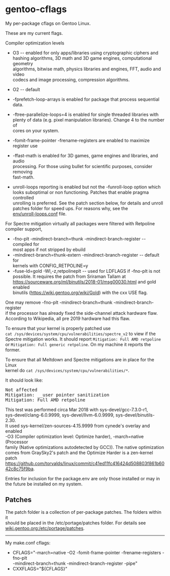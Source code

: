 # gentoo-cflags

My per-package cflags on Gentoo Linux.

These are my current flags.

Compiler optimization levels
* O3 -- enabled for only apps/libraries using cryptographic ciphers and  
hashing algorithms, 3D math and 3D game engines, computational geometry  
algorithms, bitwise math, physics libraries and engines, FFT, audio and video  
codecs and image processing, compression algorithms.
* O2 -- default

* -fprefetch-loop-arrays is enabled for package that process sequential data.
* -ftree-parallelize-loops=4 is enabled for single threaded libraries with  
plenty of data (e.g. pixel manipulation libraries).  Change 4 to the number of  
cores on your system.
* -fomit-frame-pointer -frename-registers are enabled to maximize register use
* -ffast-math is enabled for 3D games, game engines and libraries, and audio  
processing.  For those using bullet for scientific purposes, consider removing  
fast-math.

* unroll-loops reporting is enabled but not the -funroll-loop option which  
looks suboptimal or non functioning.  Patches that enable pragma controlled  
unrolling is preferred.  See the patch section below, for details and unroll  
patches folder for speed ups.  For reasons why, see the  
[env/unroll-loops.conf](https://github.com/orsonteodoro/gentoo-cflags/blob/master/env/unroll-loops.conf)
file.

For Spectre mitigation virtually all packages were filtered with Retpoline compiler support,
* -fno-plt -mindirect-branch=thunk -mindirect-branch-register -- compiled for  
most apps if not stripped by ebuild
* -mindirect-branch=thunk-extern -mindirect-branch-register -- default for  
kernels with CONFIG_RETPOLINE=y
* -fuse-ld=gold -Wl,-z,retpolineplt -- used for LDFLAGS if -fno-plt is not  
possible.  It requires the patch from Sriraman Tallam at  
https://sourceware.org/ml/binutils/2018-01/msg00030.html and gold enabled  
binutils (https://wiki.gentoo.org/wiki/Gold) with the cxx USE flag.

One may remove -fno-plt -mindirect-branch=thunk -mindirect-branch-register  
if the processor has already fixed the side-channel attack hardware flaw.  
According to Wikipedia, all pre 2019 hardware had this flaw.

To ensure that your kernel is properly patched use  
`cat /sys/devices/system/cpu/vulnerabilities/spectre_v2` to view if the  
Spectre mitigation works.  It should report `Mitigation: Full AMD retpoline`  
or `Mitigation: Full generic retpoline`.  On my machine it reports the former.

To ensure that all Meltdown and Spectre mitigations are in place for the Linux  
kernel do `cat /sys/devices/system/cpu/vulnerabilities/*`.

It should look like:

<pre>
Not affected
Mitigation: __user pointer sanitization
Mitigation: Full AMD retpoline
</pre>

This test was performed circa Mar 2018 with sys-devel/gcc-7.3.0-r1,  
sys-devel/clang-6.0.9999, sys-devel/llvm-6.0.9999, sys-devel/binutils-2.30.  
It used sys-kernel/zen-sources-4.15.9999 from cynede's overlay and enabled   
-O3 (Compiler optimization level: Optimize harder), -march=native (Processor  
family (Native optimizations autodetected by GCC)).  The native optimization  
comes from GraySky2's patch and the Optimize Harder is a zen-kernel patch  
https://github.com/torvalds/linux/commit/c41ed11fc416424d508803f861b6042c8c75f9ba.

Entries for inclusion for the package.env are only those installed or may in  
 the future be installed on my system.

## Patches

The patch folder is a collection of per-package patches.  The folders within it  
 should be placed in the /etc/portage/patches folder.  For details see   
[wiki.gentoo.org:/etc/portage/patches](https://wiki.gentoo.org/wiki//etc/portage/patches).

----

My make.conf cflags:

* CFLAGS="-march=native -O2 -fomit-frame-pointer -frename-registers -fno-plt  
-mindirect-branch=thunk -mindirect-branch-register -pipe"
* CXXFLAGS="${CFLAGS}"
